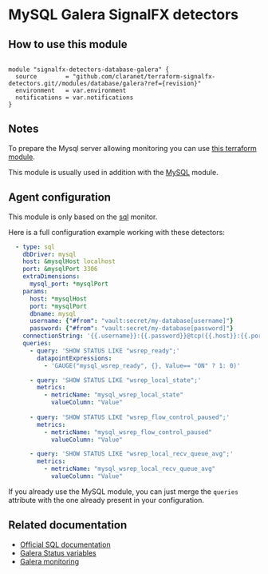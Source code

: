 # MySQL Galera SignalFX detectors

## How to use this module

```hcl

module "signalfx-detectors-database-galera" {
  source        = "github.com/claranet/terraform-signalfx-detectors.git//modules/database/galera?ref={revision}"
  environment   = var.environment
  notifications = var.notifications
}
```

## Notes

To prepare the Mysql server allowing monitoring you can use [this terraform module](https://github.com/claranet/terraform-signalfx-integrations/tree/master/database/mysql).

This module is usually used in addition with the [MySQL](../database/mysql) module.

## Agent configuration

This module is only based on the [sql](https://docs.signalfx.com/en/latest/integrations/agent/monitors/sql.html) monitor.

Here is a full configuration example working with these detectors:

```yaml
  - type: sql
    dbDriver: mysql
    host: &mysqlHost localhost
    port: &mysqlPort 3306
    extraDimensions:
      mysql_port: *mysqlPort
    params:
      host: *mysqlHost
      port: *mysqlPort
      dbname: mysql
      username: {"#from": "vault:secret/my-database[username]"}
      password: {"#from": "vault:secret/my-database[password]"}
    connectionString: '{{.username}}:{{.password}}@tcp({{.host}}:{{.port}})/{{.dbname}}'
    queries:
      - query: 'SHOW STATUS LIKE "wsrep_ready";'
        datapointExpressions:
          - 'GAUGE("mysql_wsrep_ready", {}, Value== "ON" ? 1: 0)'

      - query: 'SHOW STATUS LIKE "wsrep_local_state";'
        metrics:
          - metricName: "mysql_wsrep_local_state"
            valueColumn: "Value"
 
      - query: 'SHOW STATUS LIKE "wsrep_flow_control_paused";'
        metrics:
          - metricName: "mysql_wsrep_flow_control_paused"
            valueColumn: "Value"

      - query: 'SHOW STATUS LIKE "wsrep_local_recv_queue_avg";'
        metrics:
          - metricName: "mysql_wsrep_local_recv_queue_avg"
            valueColumn: "Value"
```

If you already use the MySQL module, you can just merge the `queries` attribute with the one already present in your configuration.

## Related documentation

* [Official SQL documentation](https://docs.signalfx.com/en/latest/integrations/integrations-reference/integrations.mysql.html)
* [Galera Status variables](https://galeracluster.com/library/documentation/galera-status-variables.html)
* [Galera monitoring](https://galeracluster.com/library/documentation/monitoring-cluster.html)
